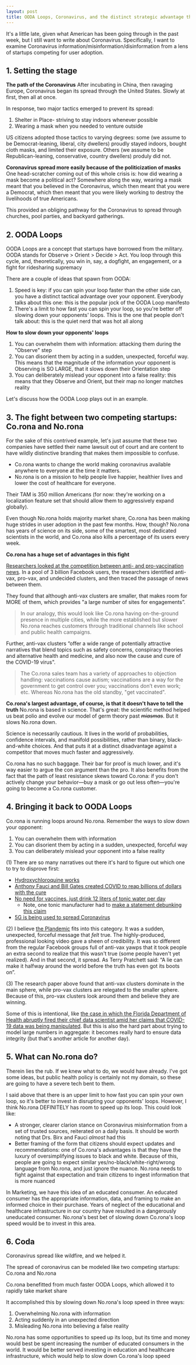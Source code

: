 ```yaml
---
layout: post
title: OODA Loops, Coronavirus, and the distinct strategic advantage that misinformation has over science
---
```


It's a little late, given what American has been going through in the past week, but I still want to write about Coronavirus. Specifically, I want to examine Coronavirus information/misinformation/disinformation from a lens of startups competing for user adoption. 

## 1. Setting the stage
**The path of the Coronavirus**
After incubating in China, then ravaging Europe, Coronavirus began its spread through the United States. Slowly at first, then all at once. 

In response, two major tactics emerged to prevent its spread:
1. Shelter in Place- striving to stay indoors whenever possible
2. Wearing a mask when you needed to venture outside

US citizens adopted those tactics to varying degrees: some (we assume to be Democrat-leaning, liberal, city dwellers) proudly stayed indoors, bought cloth masks, and limited their exposure. Others (we assume to be Republican-leaning, conservative, country dwellers) produly did not. 


**Coronavirus spread more easily because of the politicization of masks**
One head-scratcher coming out of this whole crisis is: how did wearing a mask become a political act? Somewhere along the way, wearing a mask meant that you believed in the Coronavirus, which then meant that you were a Democrat, which then meant that you were likely working to destroy the livelihoods of true Americans.

This provided an obliging pathway for the Coronavirus to spread through churches, pool parties, and backyard gatherings.


## 2. OODA Loops
OODA Loops are a concept that startups have borrowed from the military. OODA stands for Observe > Orient > Decide > Act. You loop through this cycle, and, theoretically, you win in, say, a dogfight, an engagement, or a fight for ridesharing supremacy

There are a couple of ideas that spawn from OODA:
1. Speed is key: if you can spin your loop faster than the other side can, you have a distinct tactical advantage over your opponent. Everybody talks about this one: this is the popular jock of the OODA Loop manifesto
2. There's a limit to how fast you can spin your loop, so you're better off slowing down your opponents' loops. This is the one that people don't talk about: this is the quiet nerd that was hot all along

**How to slow down your opponents' loops**
1. You can overwhelm them with information: attacking them during the "Observe" step
2. You can disorient them by acting in a sudden, unexpected, forceful way. This means that the magnitude of the information your opponent is Observing is SO LARGE, that it slows down their Orientation step
3. You can deliberately mislead your opponent into a false reality: this means that they Observe and Orient, but their map no longer matches reality

Let's discuss how the OODA Loop plays out in an example. 


## 3. The fight between two competing startups: Co.rona and No.rona
For the sake of this contrived example, let's just assume that these two companies have settled their name lawsuit out of court and are content to have wildly distinctive branding that makes them impossible to confuse. 

* Co.rona wants to change the world making coronavirus available anywhere to everyone at the time it matters.
* No.rona is on a mission to help people live happier, healthier lives and lower the cost of healthcare for everyone.

Their TAM is 350 million Americans (for now: they're working on a localization feature set that should allow them to aggressively expand globally).

Even though No.rona holds majority market share, Co.rona has been making huge strides in user adoption in the past few months. How, though? No.rona has years of science on its side, some of the smartest, most dedicated scientists in the world, and Co.rona also kills a percentage of its users every week. 


**Co.rona has a huge set of advantages in this fight**

[Researchers looked at the competition between anti- and pro-vaccination news](https://www.nature.com/articles/s41586-020-2281-1). In a pool of 3 billion Facebook users, the researchers identified anti-vax, pro-vax, and undecided clusters, and then traced the passage of news between them. 

They found that although anti-vax clusters are smaller, that makes room for MORE of them, which provides "a large number of sites for engagements”. 
> In our analogy, this would look like Co.rona having on-the-ground presence in multiple cities, while the more established but slower No.rona reaches customers through traditional channels like school and public health campaigns.

Further, anti-vax clusters “offer a wide range of potentially attractive narratives that blend topics such as safety concerns, conspiracy theories and alternative health and medicine, and also now the cause and cure of the COVID-19 virus". 
> The Co.rona sales team has a variety of approaches to objection handling: vaccinations cause autism; vaccinations are a way for the government to get control over you; vaccinations don’t even work; etc. Whereas No.rona has the old standby, "get vaccinated".


**Co.rona's largest advantage, of course, is that it doesn't have to tell the truth**
No.rona is based in science. That's great: the scientific method helped us beat polio and evolve our model of germ theory past *~~miasmas~~*. But it slows No.rona down. 

Science is necessarily cautious. It lives in the world of probabilities, confidence intervals, and manifold possibilities, rather than binary, black-and-white choices. And that puts it at a distinct disadvantage against a competitor that moves much faster and aggressively.

Co.rona has no such baggage. Their bar for proof is much lower, and it's way easier to argue the con argument than the pro. It also benefits from the fact that the path of least resistance skews toward Co.rona: if you don't actively change your behavior—buy a mask or go out less often—you're going to become a Co.rona customer.


## 4. Bringing it back to OODA Loops
Co.rona is running loops around No.rona. Remember the ways to slow down your opponent:
1. You can overwhelm them with information
2. You can disorient them by acting in a sudden, unexpected, forceful way
3. You can deliberately mislead your opponent into a false reality


(1) There are so many narratives out there it's hard to figure out which one to try to disprove first:
* [Hydroxychloroquine works](https://www.bbc.com/news/world-us-canada-52717161)
* [Anthony Fauci and Bill Gates created COVID to reap billions of dollars with the cure](https://www.usatoday.com/story/news/factcheck/2020/05/14/fact-check-anthony-fauci-bill-gates-wont-profit-remdesivir/3120063001/)
* [No need for vaccines, just drink 12 liters of tonic water per day](https://www.reuters.com/article/uk-factcheck-coronavirus-tonic-zinc/false-claim-tonic-water-and-zinc-will-kill-the-coronavirus-idUSKCN21Y29D)
     * Note, one tonic manufacturer had to [make a statement debunking this claim](https://fever-tree.com/en_US/article/quinine-and-coronavirus)
* [5G is being used to spread Coronavirus](https://apnews.com/4ac3679b6f39e8bd2561c1c8eeafd855)


(2) I believe [the Plandemic](https://www.cbc.ca/news/technology/alt-tech-platforms-resurface-plandemic-1.5577013) fits into this category. It was a sudden, unexpected, forceful message that *felt* true. The highly-produced, professional looking video gave a sheen of credibility. It was so different from the regular Facebook groups full of anti-vax yawps that it took people an extra second to realize that this wasn't true (some people haven't yet realized). And in that second, it spread. As Terry Pratchett said: “A lie can make it halfway around the world before the truth has even got its boots on”.

(3) The research paper above found that anti-vax clusters dominate in the main sphere, while pro-vax clusters are relegated to the smaller sphere. Because of this, pro-vax clusters look around them and believe they are winning. 

Some of this is intentional, like [the case in which the Florida Department of Health abruptly fired their chief data scientist amid her claims that COVID-19 data was being manipulated](https://www.npr.org/sections/coronavirus-live-updates/2020/05/20/859741245/florida-governor-defends-firing-of-top-data-scientist). But this is also the hard part about trying to model large numbers in aggregate: it becomes really hard to ensure data integrity (but that's another article for another day). 


## 5. What can No.rona do?
Therein lies the rub. If we knew what to do, we would have already. I've got some ideas, but public health policy is certainly not my domain, so these are going to have a severe tech bent to them. 

I said above that there is an upper limit to how fast you can spin your own loop, so it's better to invest in disrupting your opponents' loops. However, I think No.rona DEFINITELY has room to speed up its loop. This could look like:
* A stronger, clearer clarion stance on Coronavirus misinformation from a set of trusted sources, reiterated on a daily basis. It should be worth noting that Drs. Birx and Fauci *almost* had this
* Better framing of the form that citizens should expect updates and recommendations: one of Co.rona's advantages is that they have the luxury of oversimplifying issues to black and white. Because of this, people are going to expect similar yes/no-black/white-right/wrong language from No.rona, and just ignore the nuance. No.rona needs to fight against that expectation and train citizens to ingest information that is more nuanced

In Marketing, we have this idea of an educated consumer. An educated consumer has the appropriate information, data, and framing to make an informed choice in their purchase. Years of neglect of the educational and healthcare infrastructure in our country have resulted in a dangerously uneducated consumer. No.rona's best bet of slowing down Co.rona's loop speed would be to invest in this area. 


## 6. Coda
Coronavirus spread like wildfire, and we helped it. 

The spread of coronavirus can be modeled like two competing startups: Co.rona and No.rona

Co.rona benefitted from much faster OODA Loops, which allowed it to rapidly take market share

It accomplished this by slowing down No.rona's loop speed in three ways:
1. Overwhelming No.rona with information
2. Acting suddenly in an unexpected direction
3. Misleading No.rona into believing a false reality

No.rona has some opportunities to speed up its loop, but its time and money would best be spent increasing the number of educated consumers in the world. It would be better served investing in education and healthcare infrastructure, which would help to slow down Co.rona's loop speed